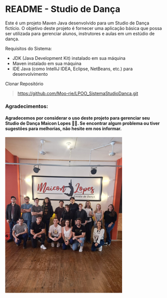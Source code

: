 # README - Studio de Dança

Este é um projeto Maven Java desenvolvido para um Studio de Dança fictício. O objetivo deste projeto é fornecer uma aplicação básica que possa ser utilizada para gerenciar alunos, instrutores e aulas em um estúdio de dança.

Requisitos do Sistema:
- JDK (Java Development Kit) instalado em sua máquina
- Maven instalado em sua máquina
- IDE Java (como IntelliJ IDEA, Eclipse, NetBeans, etc.) para desenvolvimento

Clonar Repositório
>https://github.com/Moo-rie/LPOO_SistemaStudioDanca.git

### Agradecimentos:
#### Agradecemos por considerar o uso deste projeto para gerenciar seu **Studio de Dança Maicon Lopes 🤖💃**. Se encontrar algum problema ou tiver sugestões para melhorias, não hesite em nos informar.
<img src="./visitaTecnicaEstudioDeDanca.jpeg" height="500px"/>
